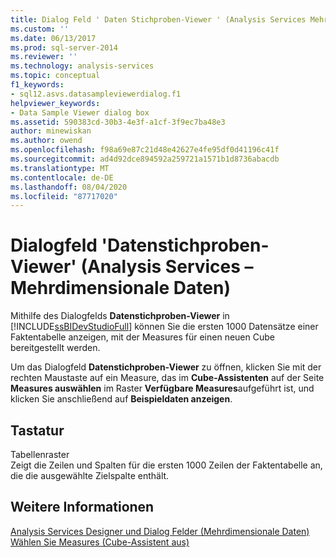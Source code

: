 ```yaml
---
title: Dialog Feld ' Daten Stichproben-Viewer ' (Analysis Services Mehrdimensionale Daten) | Microsoft-Dokumentation
ms.custom: ''
ms.date: 06/13/2017
ms.prod: sql-server-2014
ms.reviewer: ''
ms.technology: analysis-services
ms.topic: conceptual
f1_keywords:
- sql12.asvs.datasampleviewerdialog.f1
helpviewer_keywords:
- Data Sample Viewer dialog box
ms.assetid: 590383cd-30b3-4e3f-a1cf-3f9ec7ba48e3
author: minewiskan
ms.author: owend
ms.openlocfilehash: f98a69e87c21d48e42627e4fe95df0d41196c41f
ms.sourcegitcommit: ad4d92dce894592a259721a1571b1d8736abacdb
ms.translationtype: MT
ms.contentlocale: de-DE
ms.lasthandoff: 08/04/2020
ms.locfileid: "87717020"
---
```

# <a name="data-sample-viewer-dialog-box-analysis-services---multidimensional-data"></a>Dialogfeld 'Datenstichproben-Viewer' (Analysis Services – Mehrdimensionale Daten)
  Mithilfe des Dialogfelds **Datenstichproben-Viewer** in [!INCLUDE[ssBIDevStudioFull](../includes/ssbidevstudiofull-md.md)] können Sie die ersten 1000 Datensätze einer Faktentabelle anzeigen, mit der Measures für einen neuen Cube bereitgestellt werden.  
  
 Um das Dialogfeld **Datenstichproben-Viewer** zu öffnen, klicken Sie mit der rechten Maustaste auf ein Measure, das im **Cube-Assistenten** auf der Seite **Measures auswählen** im Raster **Verfügbare Measures**aufgeführt ist, und klicken Sie anschließend auf **Beispieldaten anzeigen**.  
  
## <a name="options"></a>Tastatur  
 Tabellenraster  
 Zeigt die Zeilen und Spalten für die ersten 1000 Zeilen der Faktentabelle an, die die ausgewählte Zielspalte enthält.  
  
## <a name="see-also"></a>Weitere Informationen  
 [Analysis Services Designer und Dialog Felder &#40;Mehrdimensionale Daten&#41;](analysis-services-designers-and-dialog-boxes-multidimensional-data.md)   
 [Wählen Sie Measures &#40;Cube-Assistent aus&#41;](select-measures-cube-wizard.md)  
  
  
